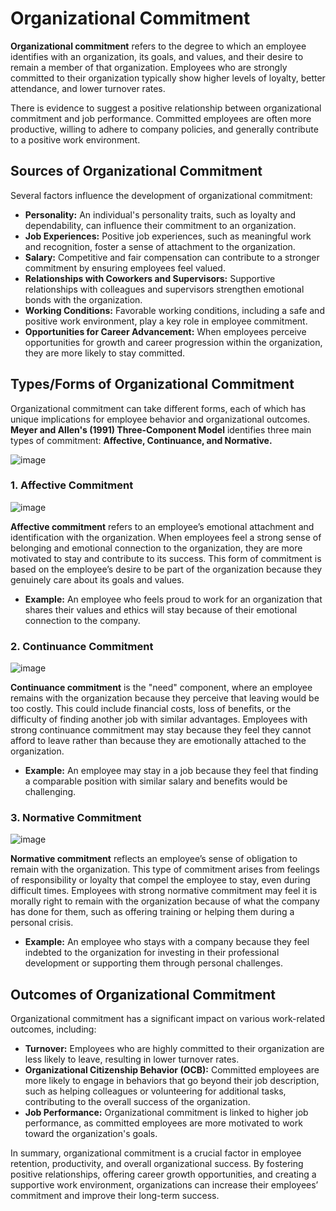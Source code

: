 # Organizational Commitment

**Organizational commitment** refers to the degree to which an employee identifies with an organization, its goals, and values, and their desire to remain a member of that organization. Employees who are strongly committed to their organization typically show higher levels of loyalty, better attendance, and lower turnover rates.

There is evidence to suggest a positive relationship between organizational commitment and job performance. Committed employees are often more productive, willing to adhere to company policies, and generally contribute to a positive work environment.

## Sources of Organizational Commitment

Several factors influence the development of organizational commitment:

- **Personality:** An individual's personality traits, such as loyalty and dependability, can influence their commitment to an organization.
- **Job Experiences:** Positive job experiences, such as meaningful work and recognition, foster a sense of attachment to the organization.
- **Salary:** Competitive and fair compensation can contribute to a stronger commitment by ensuring employees feel valued.
- **Relationships with Coworkers and Supervisors:** Supportive relationships with colleagues and supervisors strengthen emotional bonds with the organization.
- **Working Conditions:** Favorable working conditions, including a safe and positive work environment, play a key role in employee commitment.
- **Opportunities for Career Advancement:** When employees perceive opportunities for growth and career progression within the organization, they are more likely to stay committed.

## Types/Forms of Organizational Commitment

Organizational commitment can take different forms, each of which has unique implications for employee behavior and organizational outcomes. **Meyer and Allen's (1991) Three-Component Model** identifies three main types of commitment: **Affective, Continuance, and Normative.**

![image](https://github.com/user-attachments/assets/23ef151f-5a55-4d07-bf39-c954319559eb)


### 1. Affective Commitment

![image](https://github.com/user-attachments/assets/cbdc9e4c-98d6-47c8-a0bf-8f3516a5af0e)


**Affective commitment** refers to an employee’s emotional attachment and identification with the organization. When employees feel a strong sense of belonging and emotional connection to the organization, they are more motivated to stay and contribute to its success. This form of commitment is based on the employee’s desire to be part of the organization because they genuinely care about its goals and values.

- **Example:** An employee who feels proud to work for an organization that shares their values and ethics will stay because of their emotional connection to the company.

### 2. Continuance Commitment

![image](https://github.com/user-attachments/assets/8bb75d04-8aeb-4546-926d-4f5577f28f7c)


**Continuance commitment** is the "need" component, where an employee remains with the organization because they perceive that leaving would be too costly. This could include financial costs, loss of benefits, or the difficulty of finding another job with similar advantages. Employees with strong continuance commitment may stay because they feel they cannot afford to leave rather than because they are emotionally attached to the organization.

- **Example:** An employee may stay in a job because they feel that finding a comparable position with similar salary and benefits would be challenging.

### 3. Normative Commitment

![image](https://github.com/user-attachments/assets/e0bad2d6-40cf-4626-8e60-1faa932b682a)


**Normative commitment** reflects an employee’s sense of obligation to remain with the organization. This type of commitment arises from feelings of responsibility or loyalty that compel the employee to stay, even during difficult times. Employees with strong normative commitment may feel it is morally right to remain with the organization because of what the company has done for them, such as offering training or helping them during a personal crisis.

- **Example:** An employee who stays with a company because they feel indebted to the organization for investing in their professional development or supporting them through personal challenges.

## Outcomes of Organizational Commitment

Organizational commitment has a significant impact on various work-related outcomes, including:

- **Turnover:** Employees who are highly committed to their organization are less likely to leave, resulting in lower turnover rates.
- **Organizational Citizenship Behavior (OCB):** Committed employees are more likely to engage in behaviors that go beyond their job description, such as helping colleagues or volunteering for additional tasks, contributing to the overall success of the organization.
- **Job Performance:** Organizational commitment is linked to higher job performance, as committed employees are more motivated to work toward the organization's goals.

In summary, organizational commitment is a crucial factor in employee retention, productivity, and overall organizational success. By fostering positive relationships, offering career growth opportunities, and creating a supportive work environment, organizations can increase their employees’ commitment and improve their long-term success.

